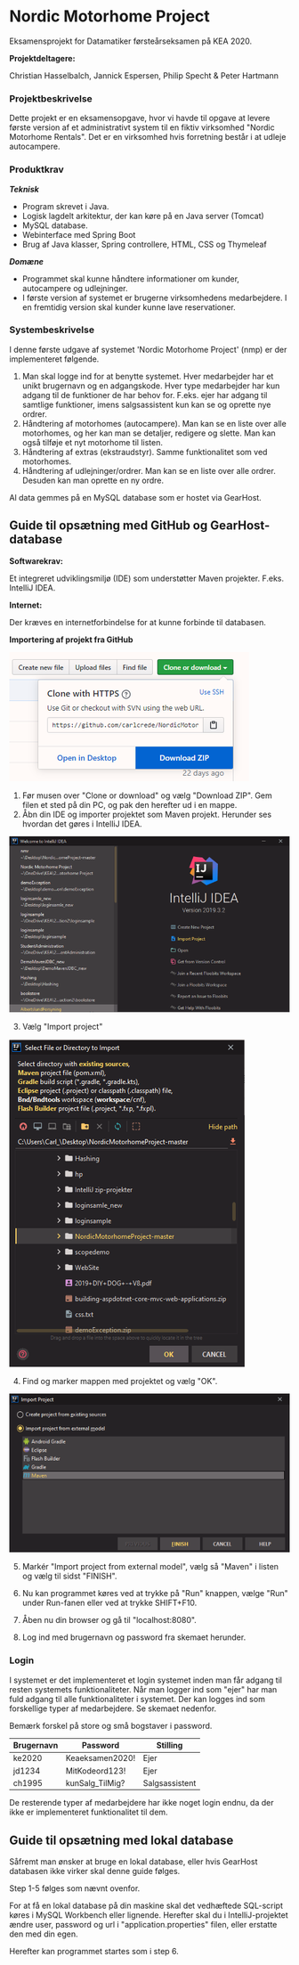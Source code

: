 # Nordic Motorhome Project

Eksamensprojekt for Datamatiker førsteårseksamen på KEA 2020.

**Projektdeltagere:**

Christian Hasselbalch, Jannick Espersen, Philip Specht &amp; Peter Hartmann


### Projektbeskrivelse

Dette projekt er en eksamensopgave, hvor vi havde til opgave at levere første version af et administrativt system til en fiktiv virksomhed &quot;Nordic Motorhome Rentals&quot;. Det er en virksomhed hvis forretning består i at udleje autocampere.

### Produktkrav

***Teknisk***
- Program skrevet i Java.
- Logisk lagdelt arkitektur, der kan køre på en Java server (Tomcat)
- MySQL database.
- Webinterface med Spring Boot
- Brug af Java klasser, Spring controllere, HTML, CSS og Thymeleaf

***Domæne***
- Programmet skal kunne håndtere informationer om kunder, autocampere og udlejninger.
- I første version af systemet er brugerne virksomhedens medarbejdere. I en fremtidig version skal kunder kunne lave reservationer.



### Systembeskrivelse

I denne første udgave af systemet &#39;Nordic Motorhome Project&#39; (nmp) er der implementeret følgende.

1. Man skal logge ind for at benytte systemet. Hver medarbejder har et unikt brugernavn og en adgangskode. Hver type medarbejder har kun adgang til de funktioner de har behov for. F.eks. ejer har adgang til samtlige funktioner, imens salgsassistent kun kan se og oprette nye ordrer.
2. Håndtering af motorhomes (autocampere). Man kan se en liste over alle motorhomes, og her kan man se detaljer, redigere og slette. Man kan også tilføje et nyt motorhome til listen.
3. Håndtering af extras (ekstraudstyr). Samme funktionalitet som ved motorhomes.
4. Håndtering af udlejninger/ordrer. Man kan se en liste over alle ordrer. Desuden kan man oprette en ny ordre.

Al data gemmes på en MySQL database som er hostet via GearHost.



## Guide til opsætning med GitHub og GearHost-database

**Softwarekrav:**

Et integreret udviklingsmiljø (IDE) som understøtter Maven projekter. F.eks. IntelliJ IDEA.

**Internet:**

Der kræves en internetforbindelse for at kunne forbinde til databasen.

**Importering af projekt fra GitHub**

![Step 1](docs/images/step1.png "Download af projekt")
1. Før musen over &quot;Clone or download&quot; og vælg &quot;Download ZIP&quot;. Gem filen et sted på din PC, og pak den herefter ud i en mappe.
2. Åbn din IDE og importer projektet som Maven projekt. Herunder ses hvordan det gøres i IntelliJ IDEA.

![Step 2 og 3](docs/images/step2plus3.png "Importering af projekt til IntelliJ")

3. Vælg &quot;Import project&quot;

![Step 4](docs/images/step4.png "Find og marker projekt")

4. Find og marker mappen med  projektet og vælg &quot;OK&quot;.

![Step 5](docs/images/step5.png "Immporter som Maven projekt")

5. Markér &quot;Import project from external model&quot;, vælg så &quot;Maven&quot; i listen og vælg til sidst &quot;FINISH&quot;.

6. Nu kan programmet køres ved at trykke på &quot;Run&quot; knappen, vælge &quot;Run&quot; under Run-fanen eller ved at trykke SHIFT+F10.

7. Åben nu din browser og gå til &quot;localhost:8080&quot;.

8. Log ind med brugernavn og password fra skemaet herunder.


### Login

I systemet er det implementeret et login systemet inden man får adgang til resten systemets funktionaliteter. Når man logger ind som &quot;ejer&quot; har man fuld adgang til alle funktionaliteter i systemet. Der kan logges ind som forskellige typer af medarbejdere. Se skemaet nedenfor.

Bemærk forskel på store og små bogstaver i password.

| **Brugernavn** | **Password** | **Stilling** |
| --- | --- | --- |
| ke2020 | Keaeksamen2020! | Ejer |
| jd1234 | MitKodeord123! | Ejer |
| ch1995 | kunSalg\_TilMig? | Salgsassistent |

De resterende typer af medarbejdere har ikke noget login endnu, da der ikke er implementeret funktionalitet til dem.

## Guide til opsætning med lokal database

Såfremt man ønsker at bruge en lokal database, eller hvis GearHost databasen ikke virker skal denne guide følges.

Step 1-5 følges som nævnt ovenfor.

For at få en lokal database på din maskine skal det vedhæftede SQL-script køres i MySQL Workbench eller lignende. Herefter skal du i IntelliJ-projektet ændre user, password og url i &quot;application.properties&quot; filen, eller erstatte den med din egen.

Herefter kan programmet startes som i step 6.
